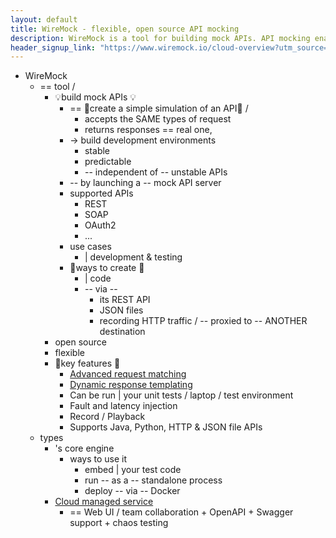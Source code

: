 ```yaml
---
layout: default
title: WireMock - flexible, open source API mocking
description: WireMock is a tool for building mock APIs. API mocking enables you build stable, predictable development environments when the APIs you depend on are unreliable or don't exist.
header_signup_link: "https://www.wiremock.io/cloud-overview?utm_source=wiremock.org&utm_medium=referral&utm_campaign=masthead"
---
```


* WireMock
  * == tool / 
    * 💡build mock APIs 💡 
      * == 👀create a simple simulation of an API👀 / 
        * accepts the SAME types of request
        * returns responses == real one,
      * -> build development environments
        * stable
        * predictable
        * -- independent of -- unstable APIs
      * -- by launching a -- mock API server
      * supported APIs
        * REST
        * SOAP
        * OAuth2
        * ...
      * use cases
        * | development & testing
      * 👀ways to create 👀
        * | code
        * -- via --
          * its REST API
          * JSON files
          * recording HTTP traffic / -- proxied to -- ANOTHER destination
    * open source
    * flexible
    * 👀key features 👀
      * [Advanced request matching](_docs/request-matching.md)
      * [Dynamic response templating](_docs/response-templating.md)
      * Can be run | your unit tests / laptop / test environment
      * Fault and latency injection
      * Record / Playback
      * Supports Java, Python, HTTP & JSON file APIs
  * types
    * 's core engine
      * ways to use it
        * embed | your test code
        * run -- as a -- standalone process
        * deploy -- via -- Docker
    * [Cloud managed service](https://wiremock.io/)
      * == Web UI / team collaboration + OpenAPI + Swagger support + chaos testing

